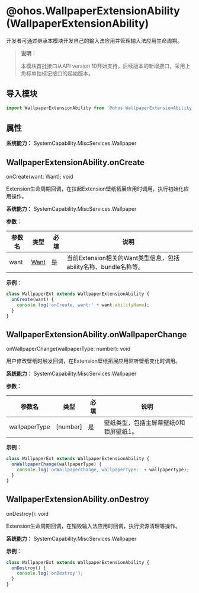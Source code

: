 # @ohos.WallpaperExtensionAbility (WallpaperExtensionAbility)

开发者可通过继承本模块开发自己的输入法应用并管理输入法应用生命周期。

> **说明：**
>
> 本模块首批接口从API version 10开始支持。后续版本的新增接口，采用上角标单独标记接口的起始版本。

## 导入模块

```js
import WallpaperExtensionAbility from '@ohos.WallpaperExtensionAbility';
```

## 属性

**系统能力：** SystemCapability.MiscServices.Wallpaper

## WallpaperExtensionAbility.onCreate

onCreate(want: Want): void

Extension生命周期回调，在拉起Extension壁纸拓展应用时调用，执行初始化应用操作。

**系统能力：** SystemCapability.MiscServices.Wallpaper

**参数：**

| 参数名 | 类型          | 必填 | 说明                             |
| ------ | ----------- | ---- | ------------------------------- |
| want   | [Want](js-apis-app-ability-want.md) | 是   | 当前Extension相关的Want类型信息，包括ability名称、bundle名称等。 |

**示例：**

```js
class WallpaperExt extends WallpaperExtensionAbility {
  onCreate(want) {
    console.log('onCreate, want:' + want.abilityName);
  }
}
```

## WallpaperExtensionAbility.onWallpaperChange

onWallpaperChange(wallpaperType: number): void

用户修改壁纸时触发回调，在Extension壁纸拓展应用监听壁纸变化时调用。

**系统能力：** SystemCapability.MiscServices.Wallpaper

**参数：**

| 参数名 | 类型          | 必填 | 说明                   |
| ------ | ----------- | ---- |----------------------|
| wallpaperType  | [number] | 是   | 壁纸类型，包括主屏幕壁纸0和锁屏壁纸1。 |

**示例：**

```js
class WallpaperExt extends WallpaperExtensionAbility {
  onWallpaperChange(wallpaperType) {
    console.log('onWallpaperChange, wallpaperType:' + wallpaperType);
  }
}
```

## WallpaperExtensionAbility.onDestroy

onDestroy(): void

Extension生命周期回调，在销毁输入法应用时回调，执行资源清理等操作。

**系统能力：** SystemCapability.MiscServices.Wallpaper

**示例：**

```js
class WallpaperExt extends WallpaperExtensionAbility {
  onDestroy() {
    console.log('onDestroy');
  }
}
```

